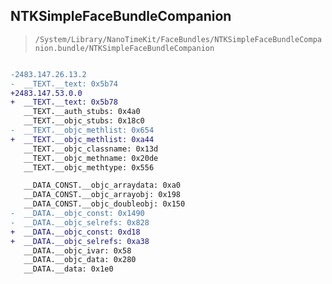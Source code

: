 ## NTKSimpleFaceBundleCompanion

> `/System/Library/NanoTimeKit/FaceBundles/NTKSimpleFaceBundleCompanion.bundle/NTKSimpleFaceBundleCompanion`

```diff

-2483.147.26.13.2
-  __TEXT.__text: 0x5b74
+2483.147.53.0.0
+  __TEXT.__text: 0x5b78
   __TEXT.__auth_stubs: 0x4a0
   __TEXT.__objc_stubs: 0x18c0
-  __TEXT.__objc_methlist: 0x654
+  __TEXT.__objc_methlist: 0xa44
   __TEXT.__objc_classname: 0x13d
   __TEXT.__objc_methname: 0x20de
   __TEXT.__objc_methtype: 0x556

   __DATA_CONST.__objc_arraydata: 0xa0
   __DATA_CONST.__objc_arrayobj: 0x198
   __DATA_CONST.__objc_doubleobj: 0x150
-  __DATA.__objc_const: 0x1490
-  __DATA.__objc_selrefs: 0x828
+  __DATA.__objc_const: 0xd18
+  __DATA.__objc_selrefs: 0xa38
   __DATA.__objc_ivar: 0x58
   __DATA.__objc_data: 0x280
   __DATA.__data: 0x1e0

```

